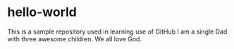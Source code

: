 # hello-world
This is a sample repository used in learning use of GitHub
I am a single Dad with three awesome children.  We all love God.
